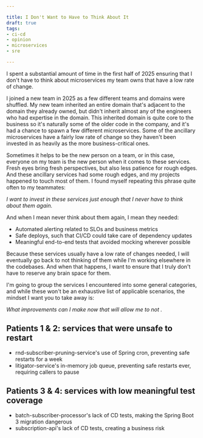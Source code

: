 ```yaml
---

title: I Don't Want to Have to Think About It
draft: true
tags:
- ci-cd
- opinion
- microservices
- sre

---
```


I spent a substantial amount of time in the first half of 2025 ensuring that I don't have to think about microservices my team owns that have a low rate of change.

I joined a new team in 2025 as a few different teams and domains were shuffled. My new team inherited an entire domain that's adjacent to the domain they already owned, but didn't inherit almost any of the engineers who had expertise in the domain. This inherited domain is quite core to the business so it's naturally some of the older code in the company, and it's had a chance to spawn a few different microservices. Some of the ancillary microservices have a fairly low rate of change so they haven't been invested in as heavily as the more business-critical ones.

Sometimes it helps to be the new person on a team, or in this case, everyone on my team is the new person when it comes to these services. Fresh eyes bring fresh perspectives, but also less patience for rough edges. And these ancillary services had some rough edges, and my projects happened to touch most of them. I found myself repeating this phrase quite often to my teammates:

_I want to invest in these services just enough that I never have to think about them again._

And when I mean never think about them again, I mean they needed:

- Automated alerting related to SLOs and business metrics
- Safe deploys, such that CI/CD could take care of dependency updates
- Meaningful end-to-end tests that avoided mocking wherever possible

Because these services usually have a low rate of changes needed, I will eventually go back to not thinking of them while I'm working elsewhere in the codebases. And when that happens, I want to ensure that I truly don't have to reserve any brain space for them.

I'm going to group the services I encountered into some general categories, and while these won't be an exhaustive list of applicable scenarios, the mindset I want you to take away is:

_What improvements can I make now that will allow me to not ._

## Patients 1 & 2: services that were unsafe to restart

- rnd-subscriber-pruning-service's use of Spring cron, preventing safe restarts for a week
- litigator-service's in-memory job queue, preventing safe restarts ever, requiring callers to pause

## Patients 3 & 4: services with low meaningful test coverage

- batch-subscriber-processor's lack of CD tests, making the Spring Boot 3 migration dangerous
- subscription-api's lack of CD tests, creating a business risk
<!--stackedit_data:
eyJoaXN0b3J5IjpbMjk2ODA4MDA0LDE5MzM4NDE0MTBdfQ==
-->